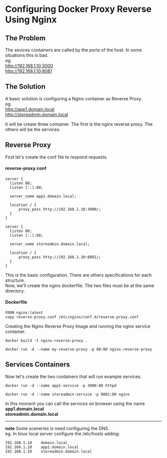 # Configuring Docker Proxy Reverse Using Nginx

## The Problem 
The sevices containers are called by the ports of the host. In some situations this is bad.  
eg.  
<http://192.168.1.10:3000>  
<http://192.168.1.10:8081>

## The Solution 
A basic solution is configuring a Nginx container as Reverse Proxy.  
eg.  
<http://app1.domain.local>  
<http://storeadmin.domain.local>  

It will be create three container. The first is the nginx reverse proxy. The others will be the services.

## Reverse Proxy

First let's create the conf file to respond requests.  

#### reverse-proxy.conf  
```
server {
  listen 80;
  listen [::]:80;

  server_name app1.domain.local;

  location / {
      proxy_pass http://192.168.1.10:3000/;
  }
}

server {
  listen 80;
  listen [::]:80;

  server_name storeadmin.domain.local;

  location / {
      proxy_pass http://192.168.1.10:8081/;
  }
}
```
This is the basic configuration. There are others specifications for each structure.  
Now, we'll create the nginx dockerfile. The two files must be at the same directory.

#### Dockerfile
```
FROM nginx:latest  
copy reverse-proxy.conf /etc/nginx/conf.d/reverse-proxy.conf
```

Creating the Nginx Reverse Proxy Image and running the nginx service container.
```
docker build -t nginx-reverse-proxy .
```

```
docker run -d --name my-reverse-proxy -p 80:80 nginx-reverse-proxy
```

## Services Containers  

Now let's create the two containers that will run example services.

```
docker run -d --name app1-service -p 3000:80 httpd
```
```
docker run -d --name storeadmin-service -p 8081:80 nginx
```  

In this moment you can call the services on browser using the name  
**app1.domain.local**  
**storeadmin.domain.local**
  
  
---
**note** Some sceneries is need configuring the DNS.  
eg. In linux local server configure the /etc/hosts adding:  

```
192.168.1.10    domain.local
192.168.1.10    app1.domain.local
192.168.1.10    storeadmin.domain.local
```